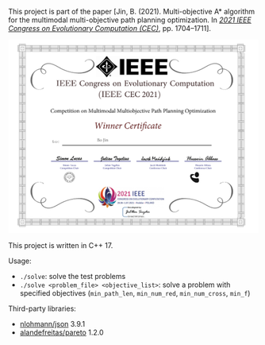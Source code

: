 This project is part of the paper [Jin, B. (2021). Multi-objective A* algorithm for the multimodal multi-objective path planning optimization. In [*2021 IEEE Congress on Evolutionary Computation (CEC)*](https://doi.org/10.1109/CEC45853.2021.9504943), pp. 1704–1711].

![Winner!](certificate.png)

This project is written in C++ 17.

Usage:
- `./solve`: solve the test problems
- `./solve <problem_file> <objective_list>`: solve a problem with specified objectives (`min_path_len`, `min_num_red`, `min_num_cross`, `min_f`)

Third-party libraries:
- [nlohmann/json](https://nlohmann.github.io/json/) 3.9.1
- [alandefreitas/pareto](https://alandefreitas.github.io/pareto/) 1.2.0
